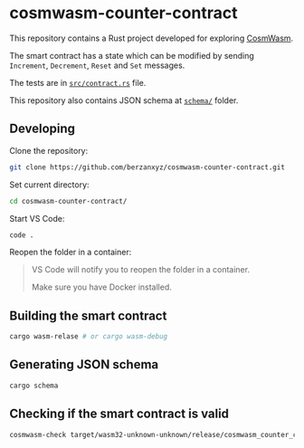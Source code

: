 # cosmwasm-counter-contract

This repository contains a Rust project developed for exploring [CosmWasm](https://cosmwasm.com/).

The smart contract has a state which can be modified by sending `Increment`, `Decrement`, `Reset` and `Set` messages.

The tests are in [`src/contract.rs`](https://github.com/BerzanXYZ/cosmwasm-counter-contract/tree/main/src/contract.rs) file.

This repository also contains JSON schema at [`schema/`](https://github.com/BerzanXYZ/cosmwasm-counter-contract/tree/main/schema) folder.


## Developing
Clone the repository:
```sh
git clone https://github.com/berzanxyz/cosmwasm-counter-contract.git
```

Set current directory:
```sh
cd cosmwasm-counter-contract/
```

Start VS Code:
```sh
code .
```

Reopen the folder in a container:

> VS Code will notify you to reopen the folder in a container. 
>
> Make sure you have Docker installed. 



## Building the smart contract
```sh
cargo wasm-relase # or cargo wasm-debug  
```

## Generating JSON schema 
```sh
cargo schema 
```

## Checking if the smart contract is valid
```sh
cosmwasm-check target/wasm32-unknown-unknown/release/cosmwasm_counter_contract.wasm 
```